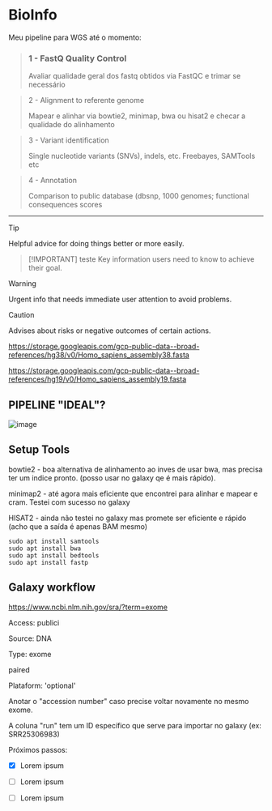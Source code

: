 # BioInfo

Meu pipeline para WGS até o momento:

> ### 1 - FastQ Quality Control ###
> 
> Avaliar qualidade geral dos fastq obtidos via FastQC e trimar se necessário

> 2 - Alignment to referente genome
>
> Mapear e alinhar via bowtie2, minimap, bwa ou hisat2 e checar a qualidade do alinhamento

> 3 - Variant identification
>
> Single nucleotide variants (SNVs), indels, etc. Freebayes, SAMTools etc

> 4 - Annotation
>
> Comparison to public database (dbsnp, 1000 genomes; functional consequences scores

---




> [!TIP]
> Helpful advice for doing things better or more easily.

> [!IMPORTANT] teste
> Key information users need to know to achieve their goal.

> [!WARNING]
> Urgent info that needs immediate user attention to avoid problems.

> [!CAUTION]
> Advises about risks or negative outcomes of certain actions.


https://storage.googleapis.com/gcp-public-data--broad-references/hg38/v0/Homo_sapiens_assembly38.fasta

https://storage.googleapis.com/gcp-public-data--broad-references/hg19/v0/Homo_sapiens_assembly19.fasta 


## PIPELINE "IDEAL"?

![image](https://github.com/vergani/BioInfo/assets/35334365/828623b2-cd79-4064-89e9-3bd3fd9fb0f7)



## Setup Tools

bowtie2 - boa alternativa de alinhamento ao inves de usar bwa, mas precisa ter um indice pronto. (posso usar no galaxy qe é mais rápido).

minimap2 - até agora mais eficiente que encontrei para alinhar e mapear e cram. Testei com sucesso no galaxy

HISAT2 - ainda não testei no galaxy mas promete ser eficiente e rápido (acho que a saída é apenas BAM mesmo)

    sudo apt install samtools
    sudo apt install bwa
    sudo apt install bedtools
    sudo apt install fastp 


## Galaxy workflow

https://www.ncbi.nlm.nih.gov/sra/?term=exome

Access: publici

Source: DNA

Type: exome

paired

Plataform: 'optional'

Anotar o "accession number" caso precise voltar novamente no mesmo exome.

A coluna "run" tem um ID específico que serve para importar no galaxy (ex: SRR25306983)


Próximos passos:
- [x] Lorem ipsum
- [ ] Lorem ipsum
- [ ] Lorem ipsum


